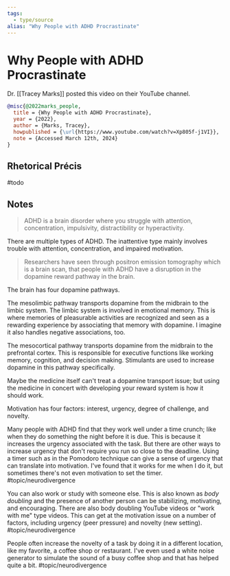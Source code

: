 ```yaml
---
tags:
  - type/source
alias: "Why People with ADHD Procrastinate"
---
```

# Why People with ADHD Procrastinate

Dr. [[Tracey Marks]] posted this video on their YouTube channel.

```bibtex
@misc{@2022marks_people,
  title = {Why People with ADHD Procrastinate},
  year = {2022},
  author = {Marks, Tracey},
  howpublished = {\url{https://www.youtube.com/watch?v=Xp805f-j1VI}},
  note = {Accessed March 12th, 2024}
}
```

## Rhetorical Précis
#todo
## Notes
> ADHD is a brain disorder where you struggle with attention, concentration, impulsivity,  distractibility or hyperactivity. 

There are multiple types of ADHD. The inattentive type mainly involves trouble with attention, concentration, and impaired motivation.

> Researchers have seen through positron emission tomography which is a brain scan, that people with ADHD have a disruption in the dopamine reward pathway in the brain. 

The brain has four dopamine pathways.

The mesolimbic pathway transports dopamine from the midbrain to the limbic system.
The limbic system is involved in emotional memory. This is where memories of pleasurable activities are recognized and seen as a rewarding experience by associating that memory with dopamine. I imagine it also handles negative associations, too.

The mesocortical pathway transports dopamine from the midbrain to the prefrontal cortex. This is responsible for executive functions like working memory, cognition, and decision making. Stimulants are used to increase dopamine in this pathway specifically.

Maybe the medicine itself can't treat a dopamine transport issue; but using the medicine in concert with developing your reward system is how it should work.

Motivation has four factors: interest, urgency, degree of challenge, and novelty.

Many people with ADHD find that they work well under a time crunch; like when they do something the night before it is due. This is because it increases the urgency associated with the task. But there are other ways to increase urgency that don't require you run so close to the deadline. Using a timer such as in the Pomodoro technique can give a sense of urgency that can translate into motivation. I've found that it works for me when I do it, but sometimes there's not even motivation to set the timer. #topic/neurodivergence 

You can also work or study with someone else. This is also known as *body doubling* and the presence of another person can be stabilizing, motivating, and encouraging. There are also body doubling YouTube videos or "work with me" type videos. This can get at the motivation issue on a number of factors, including urgency (peer pressure) and novelty (new setting). #topic/neurodivergence 

People often increase the novelty of a task by doing it in a different location, like my favorite, a coffee shop or restaurant. I've even used a white noise generator to simulate the sound of a busy coffee shop and that has helped quite a bit. #topic/neurodivergence 



